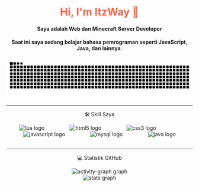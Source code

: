 <h1 align="center" style="color:Tomato">Hi, I'm ItzWay 👋</h1>
<h4 align="center">Saya adalah Web dan Minecraft Server Developer</h4>
<h4 align="center">Saat ini saya sedang belajar bahasa pemrograman seperti JavaScript, Java, dan lainnya.</h4>

<img src="https://raw.githubusercontent.com/ItzWay/ItzWay/output/snake.svg" alt="Snake animation" />

<br/>
<hr/>
<p align="center">🛠️ Skill Saya</p>
<div align="center">
  <img src="https://cdn.simpleicons.org/lua/2C2D72" height="40" alt="lua logo"  />
  <img width="60" />
  <img src="https://cdn.simpleicons.org/html5/E34F26" height="40" alt="html5 logo"  />
  <img width="60" />
  <img src="https://cdn.simpleicons.org/css3/1572B6" height="40" alt="css3 logo"  />
  <img width="60" />
  <img src="https://cdn.simpleicons.org/javascript/F7DF1E" height="40" alt="javascript logo"  />
  <img width="60" />
  <img src="https://cdn.simpleicons.org/mysql/4479A1" height="40" alt="mysql logo"  />
  <img width="60" />
  <img src="https://cdn.jsdelivr.net/gh/devicons/devicon/icons/java/java-original.svg" height="40"alt="java logo"  />
</div>

<br/>
<hr/>

<p align="center">💻 Statistik GitHub</p>
  <div align="center">
  <img src="https://github-readme-activity-graph.vercel.app/graph?username=ItzWay&radius=16&theme=redical&area=true&order=5" height="300" alt="activity-graph graph" /> <br>
  <img src="https://github-readme-stats.vercel.app/api?username=ItzWay&hide_title=false&hide_rank=false&show_icons=true&include_all_commits=true&count_private=true&disable_animations=false&theme=radical&locale=en&hide_border=false&order=1" height="150" alt="stats graph"  />
